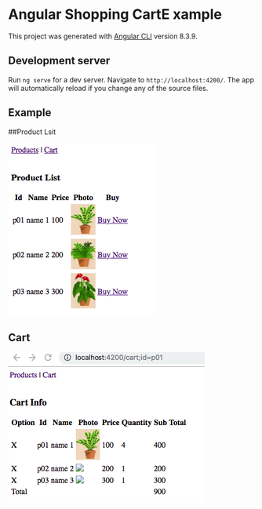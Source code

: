 # Angular Shopping CartE xample

This project was generated with [Angular CLI](https://github.com/angular/angular-cli) version 8.3.9.

## Development server

Run `ng serve` for a dev server. Navigate to `http://localhost:4200/`. The app will automatically reload if you change any of the source files.

## Example

##Product Lsit

![Alt text](/productList.png?raw=true "Optional Title")

## Cart 

![Alt text](/cartList.png?raw=true "Optional Title")